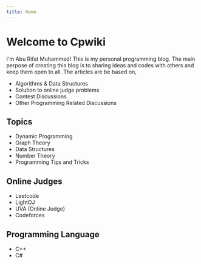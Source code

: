 ```yaml
---
title: Home
---
```

# Welcome to Cpwiki

I'm Abu Rifat Muhammed! This is my personal programming blog. The main perpose of creating this blog is to sharing ideas and codes with others and keep them open to all. The articles are be based on,

* Algorithms & Data Structures
* Solution to online judge problems
* Contest Discussions
* Other Programming Related Discussions

## Topics

* Dynamic Programming
* Graph Theory
* Data Structures
* Number Theory
* Programming Tips and Tricks

## Online Judges

* Leetcode
* LightOJ
* UVA (Online Judge)
* Codeforces

## Programming Language

* C++
* C#
